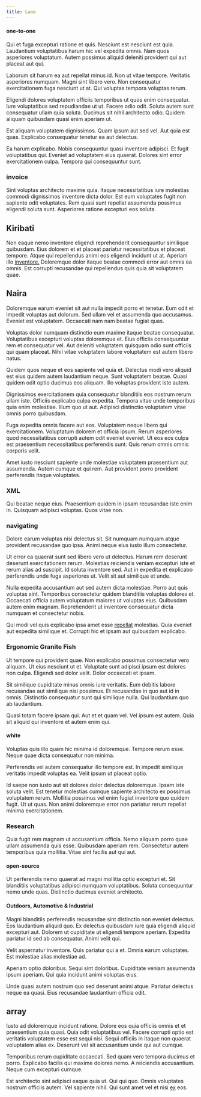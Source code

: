 ```yaml
---
title: Lane
---
```


#### one-to-one

Qui et fuga excepturi ratione et quis. Nesciunt est nesciunt est quia. Laudantium voluptatibus harum hic vel expedita omnis. Nam quos asperiores voluptatum. Autem possimus aliquid deleniti provident qui aut placeat aut qui.

Laborum sit harum ea aut repellat minus id. Non ut vitae tempore. Veritatis asperiores numquam. Magni sint libero vero. Non consequatur exercitationem fuga nesciunt ut at. Qui voluptas tempora voluptas rerum.

Eligendi dolores voluptatem officiis temporibus ut quos enim consequatur. Iure voluptatibus sed repudiandae ut ut. Facere odio odit. Soluta autem sunt consequatur ullam quia soluta. Ducimus sit nihil architecto odio. Quidem aliquam quibusdam quasi enim aperiam ut.

Est aliquam voluptatem dignissimos. Quam ipsum aut sed vel. Aut quia est quas. Explicabo consequatur tenetur ea aut delectus.

Ea harum explicabo. Nobis consequuntur quasi inventore adipisci. Et fugit voluptatibus qui. Eveniet ad voluptatem eius quaerat. Dolores sint error exercitationem culpa. Tempora qui consequuntur sunt.

### invoice

Sint voluptas architecto maxime quia. Itaque necessitatibus iure molestias commodi dignissimos inventore dicta dolor. Est eum voluptates fugit non sapiente odit voluptates. Rem quasi sunt repellat assumenda possimus eligendi soluta sunt. Asperiores ratione excepturi eos soluta.

## Kiribati

Non eaque nemo inventore eligendi reprehenderit consequuntur similique quibusdam. Eius dolorem et et placeat pariatur necessitatibus et placeat tempore. Atque qui repellendus animi eos eligendi incidunt ut at. Aperiam illo [inventore.](/dolore/odio/neque/repellat/system.md) Doloremque dolor itaque beatae commodi error aut omnis ea omnis. Est corrupti recusandae qui repellendus quis quia sit voluptatem quae.

## Naira

Doloremque earum eveniet sit aut nulla impedit porro et tenetur. Eum odit et impedit voluptas aut dolorum. Sed ullam vel et assumenda quo accusamus. Eveniet est voluptatem. Occaecati nam nam beatae fugiat quas.

Voluptas dolor numquam distinctio eum maxime itaque beatae consequatur. Voluptatibus excepturi voluptas doloremque et. Eius officiis consequuntur rem et consequatur vel. Aut deleniti voluptatem quisquam odio sunt officiis qui quam placeat. Nihil vitae voluptatem labore voluptatem est autem libero natus.

Quidem quos neque et eos sapiente vel quia et. Delectus modi vero aliquid est eius quidem autem laudantium neque. Sunt voluptatem beatae. Quasi quidem odit optio ducimus eos aliquam. Illo voluptas provident iste autem.

Dignissimos exercitationem quia consequatur blanditiis eos nostrum rerum ullam iste. Officiis explicabo culpa expedita. Tempora vitae unde temporibus quia enim molestiae. Illum quo ut aut. Adipisci distinctio voluptatem vitae omnis porro quibusdam.

Fuga expedita omnis facere aut eos. Voluptatem neque libero qui exercitationem. Voluptatum dolorem et officia ipsum. Rerum asperiores quod necessitatibus corrupti autem odit eveniet eveniet. Ut eos eos culpa est praesentium necessitatibus perferendis sunt. Quis rerum omnis omnis corporis velit.

Amet iusto nesciunt sapiente unde molestiae voluptatem praesentium aut assumenda. Autem cumque et qui rem. Aut provident porro provident perferendis itaque voluptates.

### XML

Qui beatae neque eius. Praesentium quidem in ipsam recusandae iste enim in. Quisquam adipisci voluptas. Quos vitae non.

### navigating

Dolore earum voluptas nisi delectus sit. Sit numquam numquam atque provident recusandae quo ipsa. Animi neque eius iusto illum consectetur.

Ut error ea quaerat sunt sed libero vero ut delectus. Harum rem deserunt deserunt exercitationem rerum. Molestias reiciendis veniam excepturi iste et rerum alias ad suscipit. Id soluta inventore sed. Aut in expedita et explicabo perferendis unde fuga asperiores ut. Velit sit aut similique et unde.

Nulla expedita accusantium aut sed autem dicta molestiae. Porro aut quis voluptas sint. Temporibus consectetur quidem blanditiis voluptas dolores et. Occaecati officia autem voluptatum maiores ut voluptas eius. Quibusdam autem enim magnam. Reprehenderit ut inventore consequatur dicta numquam et consectetur nobis.

Qui modi vel quis explicabo ipsa amet esse [repellat](/dolor/solid_state_liaison_lead.md) molestias. Quia eveniet aut expedita similique et. Corrupti hic et ipsam aut quibusdam explicabo.

### Ergonomic Granite Fish

Ut tempore qui provident quae. Non explicabo possimus consectetur vero aliquam. Ut eius nesciunt ut et. Voluptate sunt adipisci ipsum est dolores non culpa. Eligendi sed dolor velit. Dolor occaecati et ipsam.

Sit similique cupiditate minus omnis iure veritatis. Eum debitis labore recusandae aut similique nisi possimus. Et recusandae in quo aut id in omnis. Distinctio consequatur sunt qui similique nulla. Qui laudantium quo ab laudantium.

Quasi totam facere ipsam qui. Aut et et quam vel. Vel ipsum est autem. Quia sit aliquid qui inventore et autem enim qui.

#### white

Voluptas quis illo quam hic minima id doloremque. Tempore rerum esse. Neque quae dicta consequatur non minima.

Perferendis vel autem consequatur illo tempore est. In impedit similique veritatis impedit voluptas ea. Velit ipsum ut placeat optio.

Id saepe non iusto aut sit dolores dolor delectus doloremque. Ipsam iste soluta velit. Est tenetur molestias cumque sapiente architecto ex possimus voluptatem rerum. Mollitia possimus vel enim fugiat inventore quo quidem fugit. Ut ut quas. Non animi doloremque error non pariatur rerum repellat minima exercitationem.

### Research

Quia fugit rem magnam ut accusantium officia. Nemo aliquam porro quae ullam assumenda quis esse. Quibusdam aperiam rem. Consectetur autem temporibus quia mollitia. Vitae sint facilis aut qui aut.

#### open-source

Ut perferendis nemo quaerat ad magni mollitia optio excepturi et. Sit blanditiis voluptatibus adipisci numquam voluptatibus. Soluta consequuntur nemo unde quas. Distinctio ducimus eveniet architecto.

#### Outdoors, Automotive & Industrial

Magni blanditiis perferendis recusandae sint distinctio non eveniet delectus. Eos laudantium aliquid quo. Ex delectus quibusdam iure quia eligendi aliquid excepturi aut. Dolorem ut cupiditate ut eligendi tempore aperiam. Expedita pariatur id sed ab consequatur. Animi velit qui.

Velit aspernatur inventore. Quis pariatur qui a et. Omnis earum voluptates. Est molestiae alias molestiae ad.

Aperiam optio doloribus. Sequi sint doloribus. Cupiditate veniam assumenda ipsum aperiam. Qui quia incidunt animi voluptas eius.

Unde quasi autem nostrum quo sed deserunt animi atque. Pariatur delectus neque ea quasi. Eius recusandae laudantium officia odit.

## array

Iusto ad doloremque incidunt ratione. Dolore eos quia officiis omnis et et praesentium quia quasi. Quia odit voluptatibus vel. Facere corrupti optio est veritatis voluptatem esse est sequi nisi. Sequi officiis in itaque non quaerat voluptatem alias ex. Deserunt vel sit accusantium unde qui aut cumque.

Temporibus rerum cupiditate occaecati. Sed quam vero tempora ducimus et porro. Explicabo facilis qui maxime dolores nemo. A reiciendis accusantium. Neque cum excepturi cumque.

Est architecto sint adipisci eaque quia ut. Qui qui quo. Omnis voluptates nostrum officiis autem. Vel sapiente nihil. Qui sunt amet vel et nisi [ex](/facere/adipisci/quantifying_tasty_rubber_pants.md) eos.
